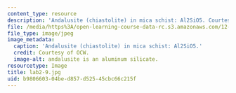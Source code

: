 ```yaml
---
content_type: resource
description: 'Andalusite (chiastolite) in mica schist: Al2SiO5. Courtesy of OCW.'
file: /media/https%3A/open-learning-course-data-rc.s3.amazonaws.com/12-108-structure-of-earth-materials-fall-2004/b980660304bed857d52545cbc66c215f_lab2-9.jpg
file_type: image/jpeg
image_metadata:
  caption: 'Andalusite (chiastolite) in mica schist: Al2SiO5.'
  credit: Courtesy of OCW.
  image-alt: andalusite is an aluminum silicate.
resourcetype: Image
title: lab2-9.jpg
uid: b9806603-04be-d857-d525-45cbc66c215f
---
```

